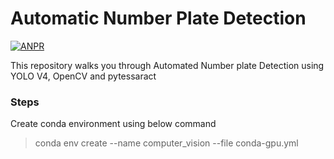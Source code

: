 # Automatic Number Plate Detection
[![ANPR](https://colab.research.google.com/assets/colab-badge.svg)](https://colab.research.google.com/github/ArjunAriyil/ANPR/blob/main/ANPR_Deploy.ipynb)

This repository walks you through Automated Number plate Detection using YOLO V4, OpenCV and pytessaract

### Steps
Create conda environment using below command
> conda env create --name computer_vision --file conda-gpu.yml
